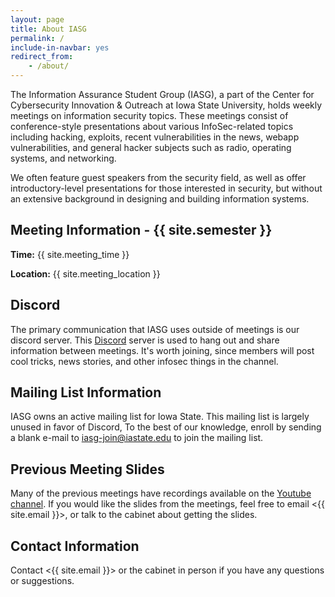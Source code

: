 ```yaml
---
layout: page
title: About IASG
permalink: /
include-in-navbar: yes
redirect_from: 
    - /about/
---
```

The Information Assurance Student Group (IASG), a part of the Center for Cybersecurity Innovation & Outreach at Iowa State University, holds weekly meetings on information security topics. These meetings consist of conference-style presentations about various InfoSec-related topics including hacking, exploits, recent vulnerabilities in the news, webapp vulnerabilities, and general hacker subjects such as radio, operating systems, and networking.

We often feature guest speakers from the security field, as well as offer introductory-level presentations for those interested in security, but without an extensive background in designing and building information systems.

**Meeting Information - {{ site.semester }}**
-------------------

**Time:** {{ site.meeting_time }}

**Location:** {{ site.meeting_location }}

Discord
--------------

The primary communication that IASG uses outside of meetings is our discord server. This [Discord](https://discord.gg/3xxec7V5zN) server is used to hang out and share information
between meetings. It's worth joining, since members will post cool tricks, news stories, and other infosec things in the channel.

Mailing List Information
------------------------

IASG owns an active mailing list for Iowa State. This mailing list is largely unused in favor of Discord, To the best of our knowledge, enroll by sending a blank e-mail to <iasg-join@iastate.edu> to join the mailing list.

Previous Meeting Slides
------------------------

Many of the previous meetings have recordings available on the [Youtube channel](https://www.youtube.com/channel/UC-rLOtGfHGx9N1mlNNEwJNQ). If you would like the slides from the meetings, feel free to email <{{ site.email }}>, or talk to the cabinet about getting the slides.

Contact Information
--------------

Contact <{{ site.email }}> or the cabinet in person if you have any questions or suggestions.
